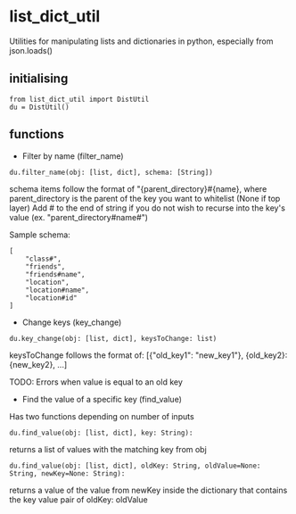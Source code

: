 # list_dict_util

Utilities for manipulating lists and dictionaries in python, especially from json.loads()

## initialising

```
from list_dict_util import DistUtil
du = DistUtil()
```

## functions

- Filter by name (filter_name)

`du.filter_name(obj: [list, dict], schema: [String])`

schema items follow the format of "{parent_directory}#{name}, 
where parent_directory is the parent of the key you want to whitelist (None if top layer)
Add # to the end of string if you do not wish to recurse into the key's value (ex. "parent_directory#name#")

Sample schema:
```
[
    "class#",
    "friends",
    "friends#name",
    "location",
    "location#name",
    "location#id"
]
```

- Change keys (key_change)

`du.key_change(obj: [list, dict], keysToChange: list)`

keysToChange follows the format of:
[{"old_key1": "new_key1"}, {old_key2}: {new_key2}, ...]

TODO: Errors when value is equal to an old key

- Find the value of a specific key (find_value)

Has two functions depending on number of inputs

`du.find_value(obj: [list, dict], key: String):`

returns a list of values with the matching key from obj

`du.find_value(obj: [list, dict], oldKey: String, oldValue=None: String, newKey=None: String):`

returns a value of the value from newKey inside the dictionary that contains the key value pair of oldKey: oldValue